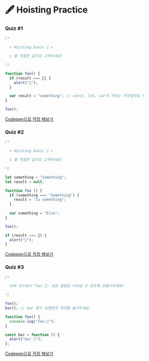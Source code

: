 # 🖋  Hoisting Practice

### Quiz #1

```javascript
/*

  < Hoisting basic 1 >

  💬 를 적절한 값으로 고쳐주세요!

*/

function foo() {
  if (result === 💬) {
    alert("🎉");
  }

  var result = "something"; // const, let, var의 차이는 무엇일까요 ?
}

foo();
```

[Codepen으로 직접 해보기](https://codepen.io/vanillacoding/pen/QWObpem)



### Quiz #2

```javascript
/*

  < Hoisting basic 2 >

  💬 를 적절한 값으로 고쳐주세요!

*/

let something = "Something";
let result = null;

function foo () {
  if (something === "Something") {
    result = "Is something";
  }
  
  var something = "Else";
}

foo();

if (result === 💬) {
  alert("🎉");
}
```

[Codepen으로 직접 해보기](https://codepen.io/vanillacoding/pen/abVOJee)



### Quiz #3

```javascript
/*

  아래 코드에서 "bar 🎉" 성공 알림창 나타날 수 있도록 만들어주세요!

*/

foo();
bar(); // bar 함수 실행문의 위치를 옮겨주세요.

function foo() {
  console.log("foo 🎉");
}

const bar = function () {
  alert("bar 🎉");
};
```

[Codepen으로 직접 해보기](https://codepen.io/vanillacoding/pen/ZEaGKzV)
